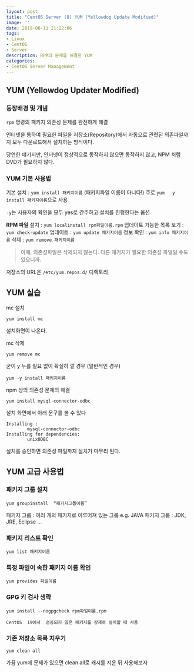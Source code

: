 ```yaml
---
layout: post
title: "CentOS Server (8) YUM (Yellowdog Update Modified)"
image: ''
date: 2019-08-11 21:22:06
tags: 
- Linux
- CentOS 
- Server
description: RPM의 문제를 해결한 YUM
categories:
- CentOS Server Management
---
```


## YUM (Yellowdog Updater Modified)

### 등장배경 및 개념 

`rpm` 명령의 패키지 의존성 문제를 완전하게 해결

인터넷을 통하여 필요한 파일을 저장소(Repository)에서 자동으로 관련된 의존파일까지 모두 다운로드해서 설치하는 방식이다.

당연한 얘기지만, 인터넷이 정상적으로 동작하지 않으면 동작하지 않고, NPM 처럼 DVD가 필요하지 않다.


### YUM 기본 사용법

기본 설치 : `yum install 패키지이름` (패키지파일 이름이 아니다!)
주로 `yum  -y  install 패키지이름`으로 사용

`-y`는 사용자의 확인을 모두 yes로 간주하고 설치를 진행한다는 옵션

**RPM 파일** 설치 : `yum localinstall rpm파일이름.rpm`
업데이트 가능한 목록 보기 : `yum check-update`
업데이트 : `yum update 패키지이름`
정보 확인 : `yum info 패키지이름`
삭제 : `yum remove 패키지이름` 

> 이때, 의존성파일은 삭제되지 않는다. 
> 다른 패키지가 필요한 의존성 					  파일일 수도 있으니까.



저장소의 URL은 `/etc/yum.repos.d/` 디렉토리


## YUM 실습

mc 설치

    yum install mc

설치화면이 나온다.

mc 삭제 


    yum remove mc

굳이 y 누를 필요 없이 확실히 깔 경우 (일반적인 경우)

    yum -y install 패키지이름

npm 상의 의존성 문제의 해결

    yum install mysql-connector-odbc

설치 화면에서 아래 문구를 볼 수 있다

    Installing :
    		mysql-connector-odbc
    Installing for dependencies:
    		unix0DBC

설치를 승인하면 의존성 파일까지 설치가 마무리 된다.



## YUM 고급 사용법 

### 패키지 그룹 설치

    yum groupinstall  “패키지그룹이름”
 
패키지 그룹 : 여러 개의 패키지로 이루어져 있는 그룹 
e.g. JAVA 패키지 그룹 : JDK, JRE, Eclipse ...  

### 패키지 리스트 확인

    yum list 패키지이름

### 특정 파일이 속한 패키지 이름 확인

    yum provides 파일이름

### GPG 키 검사 생략

    yum install --nogpgcheck rpm파일이름.rpm

	CentOS  19에서  검증되지 않은 패키지를 강제로 설치할 때 사용

### 기존 저장소 목록 지우기

    yum clean all
가끔 yum에 문제가 있으면 clean all로 캐시를 지운 뒤 사용해보자